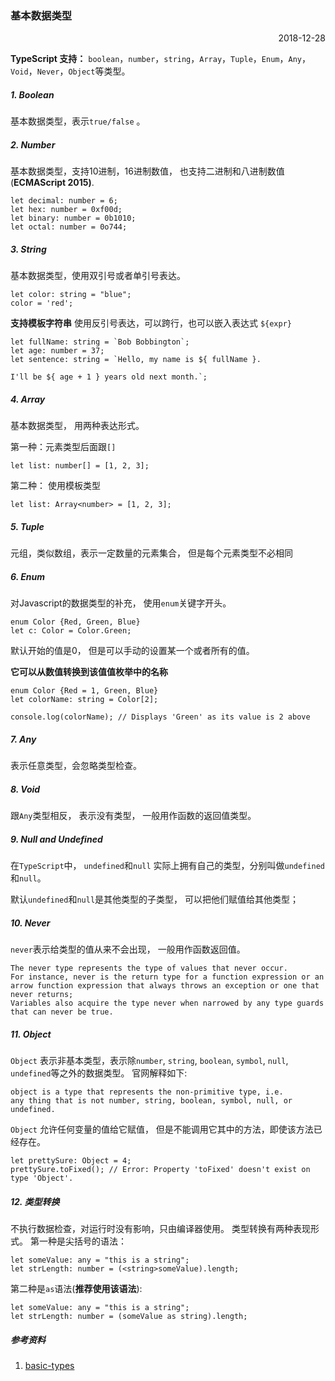 ### 基本数据类型

<p align="right">2018-12-28</p>

**TypeScript 支持：**
`boolean`，`number`，`string`，`Array`，`Tuple`，`Enum`，`Any`， `Void`，`Never`，`Object`等类型。

##### 1. Boolean
基本数据类型，表示`true/false` 。

##### 2. Number
基本数据类型，支持10进制，16进制数值， 也支持二进制和八进制数值(**ECMAScript 2015)**.

```
let decimal: number = 6;
let hex: number = 0xf00d;
let binary: number = 0b1010;
let octal: number = 0o744;
```

##### 3. String
基本数据类型，使用双引号或者单引号表达。

```
let color: string = "blue";
color = 'red';
```
**支持模板字符串** 使用反引号表达，可以跨行，也可以嵌入表达式 ```${expr}```

```
let fullName: string = `Bob Bobbington`;
let age: number = 37;
let sentence: string = `Hello, my name is ${ fullName }.

I'll be ${ age + 1 } years old next month.`;
```
##### 4. Array
基本数据类型， 用两种表达形式。

第一种：元素类型后面跟`[]`

```
let list: number[] = [1, 2, 3];
```

第二种： 使用模板类型

```
let list: Array<number> = [1, 2, 3];
```

##### 5. Tuple
元组，类似数组，表示一定数量的元素集合， 但是每个元素类型不必相同

##### 6. Enum
对Javascript的数据类型的补充， 使用`enum`关键字开头。

```
enum Color {Red, Green, Blue}
let c: Color = Color.Green;
```
默认开始的值是0， 但是可以手动的设置某一个或者所有的值。

**它可以从数值转换到该值值枚举中的名称**

```
enum Color {Red = 1, Green, Blue}
let colorName: string = Color[2];

console.log(colorName); // Displays 'Green' as its value is 2 above
```

##### 7. Any
表示任意类型，会忽略类型检查。

##### 8. Void
跟`Any`类型相反， 表示没有类型， 一般用作函数的返回值类型。

##### 9. Null and Undefined
在`TypeScript`中， `undefined`和`null` 实际上拥有自己的类型，分别叫做`undefined`和`null`。 

默认`undefined`和`null`是其他类型的子类型， 可以把他们赋值给其他类型；

##### 10. Never

```never```表示给类型的值从来不会出现， 一般用作函数返回值。

```
The never type represents the type of values that never occur.
For instance, never is the return type for a function expression or an arrow function expression that always throws an exception or one that never returns;
Variables also acquire the type never when narrowed by any type guards that can never be true.
```

##### 11. Object
`Object` 表示非基本类型，表示除`number`, `string`, `boolean`, `symbol`, `null`, `undefined`等之外的数据类型。 官网解释如下:

```
object is a type that represents the non-primitive type, i.e.
any thing that is not number, string, boolean, symbol, null, or undefined.
```
`Object` 允许任何变量的值给它赋值， 但是不能调用它其中的方法，即使该方法已经存在。

```
let prettySure: Object = 4;
prettySure.toFixed(); // Error: Property 'toFixed' doesn't exist on type 'Object'.
```

##### 12. 类型转换
不执行数据检查，对运行时没有影响，只由编译器使用。
类型转换有两种表现形式。
第一种是尖括号的语法：

```
let someValue: any = "this is a string";
let strLength: number = (<string>someValue).length;
```

第二种是`as`语法(**推荐使用该语法**):

```
let someValue: any = "this is a string";
let strLength: number = (someValue as string).length;
```

##### 参考资料
1. [basic-types](https://www.typescriptlang.org/docs/handbook/basic-types.html)
